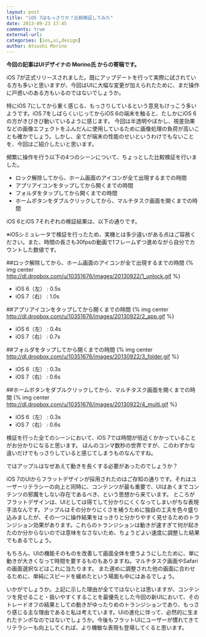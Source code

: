 ```yaml
---
layout: post
title: "iOS 7はもっさりか？比較検証してみた"
date: 2013-09-23 17:45
comments: true
external-url: 
categories: [ios,ui,design]
author: Atsushi Morino
---
```


**今回の記事はUIデザイナの Morino氏 からの寄稿です。**

iOS 7が正式リリースされました。既にアップデートを行って実際に試されている方も多いと思いますが、今回はUIに大幅な変更が加えられたために、まだ操作に戸惑いのある方もいるのではないでしょうか。

特にiOS 7にしてから重く感じる、もっさりしているという意見もけっこう多いようです。iOS 7をしばらくいじってからiOS 6の端末を触ると、たしかにiOS 6の方がきびきび動いているように感じます。
今回は半透明やぼかし、視差効果などの画像エフェクトをふんだんに使用しているために画像処理の負荷が高いことも確かでしょう。しかし、全てが端末の性能のせいというわけでもないことを、今回はご紹介したいと思います。

頻繁に操作を行う以下の4つのシーンについて、ちょっとした比較検証を行いました。

* ロック解除してから、ホーム画面のアイコンが全て出現するまでの時間
* アプリアイコンをタップしてから開くまでの時間
* フォルダをタップしてから開くまでの時間
* ホームボタンをダブルクリックしてから、マルチタスク画面を開くまでの時間

iOS 6とiOS 7それぞれの検証結果は、以下の通りです。

※iOSシミュレータで検証を行ったため、実機とは多少違いがある点はご容赦ください。また、時間の長さも30fpsの動画で1フレームずつ進めながら自分でカウントした数値です。


##ロック解除してから、ホーム画面のアイコンが全て出現するまでの時間
{% img center http://dl.dropbox.com/u/10351676/images/20130922/1_unlock.gif %}

* iOS 6（左） : 0.5s
* iOS 7（右） : 1.0s


##アプリアイコンをタップしてから開くまでの時間
{% img center http://dl.dropbox.com/u/10351676/images/20130922/2_app.gif %}

* iOS 6（左） : 0.4s
* iOS 7（右） : 0.7s


##フォルダをタップしてから開くまでの時間
{% img center http://dl.dropbox.com/u/10351676/images/20130922/3_folder.gif %}

* iOS 6（左） : 0.3s
* iOS 7（右） : 0.6s


##ホームボタンをダブルクリックしてから、マルチタスク画面を開くまでの時間
{% img center http://dl.dropbox.com/u/10351676/images/20130922/4_multi.gif %}

* iOS 6（左） : 0.3s
* iOS 7（右） : 0.6s


検証を行った全てのシーンにおいて、iOS 7では時間が倍近くかかっていることがお分かりになると思います。
ほんのコンマ数秒の世界ですが、このわずかな違いだけでもっさりしていると感じてしまうものなんですね。

ではアップルはなぜあえて動きを長くする必要があったのでしょうか？

iOS 7のUIからフラットデザインが採用されたのはご存知の通りです。それはユーザーリテラシーの向上と同時に、コンテンツが最も重要で、UIはあくまでコンテンツの邪魔をしない存在であるべき、という思想から来ています。
ところがフラットデザインは、UIとしては得てして分かりにくくなってしまいがちな表現手法なんです。アップルはその分かりにくさを補うために独自の工夫を色々盛り込みましたが、その一つに操作結果をはっきりと分かりやすく見せるためのトランジション効果があります。これらのトランジションは動きが速すぎて何が起きたのか分からないのでは意味をなさないため、ちょうどよい速度に調整した結果でもあるでしょう。

もちろん、UIの機能そのものを改善して画面全体を使うようにしたために、単に動きが大きくなって時間を要するものもありますね。マルチタスク画面やSafariの画面選択などはこれに当たります。
また遅めに調整された他の画面に合わせるために、単純にスピードを緩めたという場面も中にはあるでしょう。

いかがでしょうか。上記に示した理由が全てではないとは思いますが、コンテンツを見せること・扱いやすくすることを最優先とした今回の新UIにおいて、そのトレードオフの結果としての動きがゆったりめのトランジションであり、もっさり感じる主な理由であると私は考えています。UIの進化に伴って、必然的に生まれたテンポなのではないでしょうか。今後もフラットUIにユーザーが慣れてきてリテラシーも向上してくれば、より機敏な表現も登場してくると思います。
